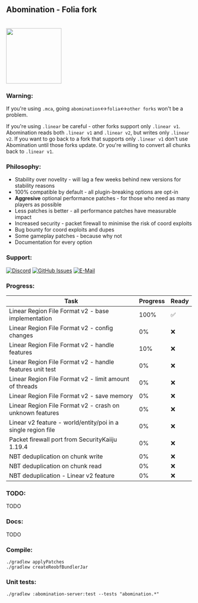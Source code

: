 ## Abomination - Folia fork

<img src="https://raw.githubusercontent.com/xymb-endcrystalme/Abomination/dev/logo.webp" width="150px" height="150px" style="margin-top: 20px;"/>


### Warning:

If you're using `.mca`, going `abomination`<->`folia`<->`other forks` won't be a problem.

If you're using `.linear` be careful - other forks support only `.linear v1`.
Abomination reads both `.linear v1` and `.linear v2`, but writes only `.linear v2`.
If you want to go back to a fork that supports only `.linear v1` don't use Abomination until those forks update. Or you're willing to convert all chunks back to `.linear v1`.

### Philosophy:

- Stability over novelity - will lag a few weeks behind new versions for stability reasons
- 100% compatible by default - all plugin-breaking options are opt-in
- **Aggresive** optional performance patches - for those who need as many players as possible
- Less patches is better - all performance patches have measurable impact
- Increased security - packet firewall to minimise the risk of coord exploits
- Bug bounty for coord exploits and dupes
- Some gameplay patches - because why not
- Documentation for every option

### Support:<br/>
[![Discord](<https://img.shields.io/badge/Abomination-Discord-blue>)](https://discord.gg/qwcq5WJka3) [![GitHub Issues](<https://img.shields.io/badge/GitHub-Issues-blue>)](https://github.com/xymb-endcrystalme/Abomination/issues) [![E-Mail](<https://img.shields.io/badge/Email-blue>)](mailto:xymb@endcrystal.me)

### Progress:

| Task           | Progress | Ready |
|----------------|---------------|---------------|
| Linear Region File Format v2 - base implementation | 100% | ✅
| Linear Region File Format v2 - config changes | 0% | ❌
| Linear Region File Format v2 - handle features | 10% | ❌
| Linear Region File Format v2 - handle features unit test | 0% | ❌
| Linear Region File Format v2 - limit amount of threads | 0% | ❌
| Linear Region File Format v2 - save memory | 0% | ❌
| Linear Region File Format v2 - crash on unknown features | 0% | ❌
| Linear v2 feature - world/entity/poi in a single region file | 0% | ❌
| Packet firewall port from SecurityKaiiju 1.19.4 | 0% | ❌
| NBT deduplication on chunk write | 0% | ❌
| NBT deduplication on chunk read | 0% | ❌
| NBT deduplication - Linear v2 feature | 0% | ❌


### TODO:

TODO

### Docs:

TODO

### Compile:
```
./gradlew applyPatches
./gradlew createReobfBundlerJar
```

### Unit tests:
```
./gradlew :abomination-server:test --tests "abomination.*"
```